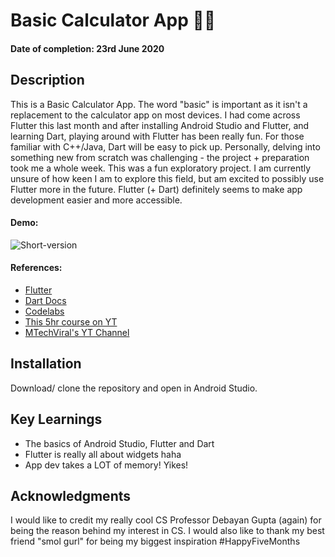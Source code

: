 # Basic Calculator App 📱💙
#### Date of completion: 23rd June 2020

## Description
This is a Basic Calculator App. The word "basic" is important as it isn't a replacement to the calculator app on most devices. I had come across Flutter this last month and after installing Android Studio and Flutter, and learning Dart, playing around with Flutter has been really fun. For those familiar with C++/Java, Dart will be easy to pick up. Personally, delving into something new from scratch was challenging - the project + preparation took me a whole week. This was a fun exploratory project. I am currently unsure of how keen I am to explore this field, but am excited to possibly use Flutter more in the future. Flutter (+ Dart) definitely seems to make app development easier and more accessible.

#### Demo:
![Short-version](https://user-images.githubusercontent.com/61850850/85403930-cd687000-b57b-11ea-9310-2bd49969b669.gif)

#### References: 
* [Flutter](https://flutter.dev/)
* [Dart Docs](https://dart.dev/guides)
* [Codelabs](https://flutter.dev/docs/codelabs)
* [This 5hr course on YT](https://www.youtube.com/watch?v=x0uinJvhNxI)
* [MTechViral's YT Channel](https://www.youtube.com/channel/UCFTM1FGjZSkoSPDZgtbp7hA)

## Installation
Download/ clone the repository and open in Android Studio.

## Key Learnings
* The basics of Android Studio, Flutter and Dart
* Flutter is really all about widgets haha
* App dev takes a LOT of memory! Yikes! 

## Acknowledgments
I would like to credit my really cool CS Professor Debayan Gupta (again) for being the reason behind my interest in CS. 
I would also like to thank my best friend "smol gurl" for being my biggest inspiration
#HappyFiveMonths
